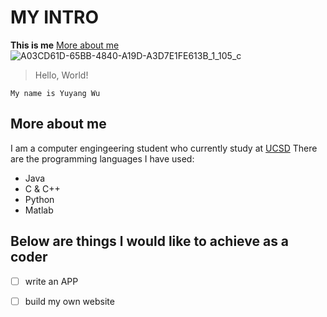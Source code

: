 # MY INTRO
**This is me**
[More about me](#student)
![A03CD61D-65BB-4840-A19D-A3D7E1FE613B_1_105_c](https://user-images.githubusercontent.com/81449402/135026985-38fd1b00-57cd-4b10-b6f2-52e36c25ec93.jpeg)

> Hello, World!
```
My name is Yuyang Wu
```

## More about me
I am a computer engingeering student who currently study at [UCSD](https://ucsd.edu/) 
There are the programming languages I have used:
- Java
- C & C++
- Python
- Matlab

## Below are things l would like to achieve as a coder
- [ ] write an APP
- [ ] build my own website

